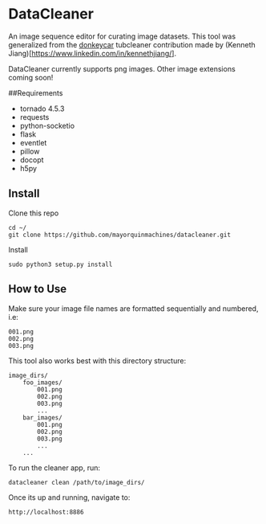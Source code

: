 # DataCleaner

An image sequence editor for curating image datasets. This tool was generalized from the [donkeycar](https://github.com/autorope/donkeycar) tubcleaner contribution made by (Kenneth Jiang)[https://www.linkedin.com/in/kennethjiang/].

DataCleaner currently supports png images. Other image extensions coming soon!

##Requirements
* tornado 4.5.3
* requests
* python-socketio
* flask
* eventlet
* pillow
* docopt
* h5py


## Install

Clone this repo
```
cd ~/
git clone https://github.com/mayorquinmachines/datacleaner.git
```

Install
```
sudo python3 setup.py install
```

## How to Use

Make sure your image file names are formatted sequentially and numbered, i.e:
```
001.png
002.png
003.png

``` 

This tool also works best with this directory structure:
```
image_dirs/
    foo_images/
        001.png
        002.png
        003.png
        ...
    bar_images/
        001.png
        002.png
        003.png
        ...
    ...
```

To run the cleaner app, run:
```
datacleaner clean /path/to/image_dirs/
```

Once its up and running, navigate to:
```
http://localhost:8886
```

